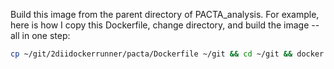 Build this image from the parent directory of PACTA_analysis. For example, 
here is how I copy this Dockerfile, change directory, and build the image
-- all in one step:

```bash
cp ~/git/2diidockerrunner/pacta/Dockerfile ~/git && cd ~/git && docker build . --tag 2dii/pacta:0.0.0.9000
```

